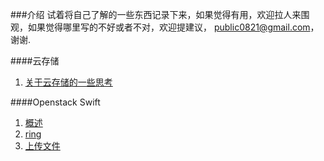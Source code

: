 ###介绍
试着将自己了解的一些东西记录下来，如果觉得有用，欢迎拉人来围观，如果觉得哪里写的不好或者不对，欢迎提建议， public0821@gmail.com，谢谢.

####云存储

1. [关于云存储的一些思考](/thinking_about_cloud_storage.md)

####Openstack Swift

1. [概述](/swift/summary.md)
2. [ring](/swift/ring.md)
3. [上传文件](/swift/create_object.md)
